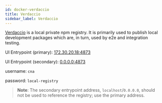 ```yaml
---
id: docker-verdaccio
title: Verdaccio
sidebar_label: Verdaccio
---
```


[Verdaccio](https://github.com/verdaccio/verdaccio) is a local private npm
registry. It is primarily used to publish local development packages which are,
in turn, used by e2e and integration testing.

UI Entrypoint (primary): [172.30.20.18:4873](http://172.30.20.18:4873)

UI Entrypoint (secondary): [0.0.0.0:4873](http://0.0.0.0:4873)

username: `cna`

password: `local-registry`

> **Note**: The secondary entrypoint address, `localhost`/`0.0.0.0`, should not
> be used to reference the registry; use the primary address.
